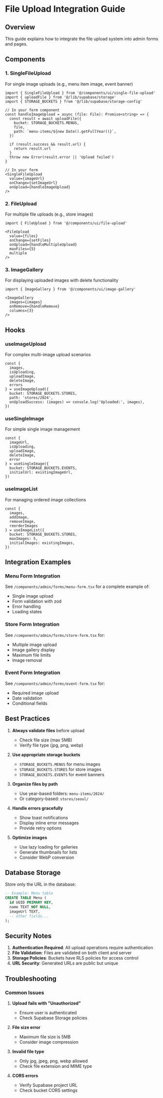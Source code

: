 # File Upload Integration Guide

## Overview

This guide explains how to integrate the file upload system into admin forms and pages.

## Components

### 1. SingleFileUpload
For single image uploads (e.g., menu item image, event banner)

```tsx
import { SingleFileUpload } from '@/components/ui/single-file-upload'
import { uploadFile } from '@/lib/supabase/storage'
import { STORAGE_BUCKETS } from '@/lib/supabase/storage-config'

// In your form component
const handleImageUpload = async (file: File): Promise<string> => {
  const result = await uploadFile({
    bucket: STORAGE_BUCKETS.MENUS,
    file,
    path: `menu-items/${new Date().getFullYear()}`,
  })
  
  if (result.success && result.url) {
    return result.url
  }
  throw new Error(result.error || 'Upload failed')
}

// In your form
<SingleFileUpload
  value={imageUrl}
  onChange={setImageUrl}
  onUpload={handleImageUpload}
/>
```

### 2. FileUpload
For multiple file uploads (e.g., store images)

```tsx
import { FileUpload } from '@/components/ui/file-upload'

<FileUpload
  value={files}
  onChange={setFiles}
  onUpload={handleMultipleUpload}
  maxFiles={5}
  multiple
/>
```

### 3. ImageGallery
For displaying uploaded images with delete functionality

```tsx
import { ImageGallery } from '@/components/ui/image-gallery'

<ImageGallery
  images={images}
  onRemove={handleRemove}
  columns={3}
/>
```

## Hooks

### useImageUpload
For complex multi-image upload scenarios

```tsx
const {
  images,
  isUploading,
  uploadImage,
  deleteImage,
  errors
} = useImageUpload({
  bucket: STORAGE_BUCKETS.STORES,
  path: 'stores/2024',
  onUploadSuccess: (images) => console.log('Uploaded:', images),
})
```

### useSingleImage
For simple single image management

```tsx
const {
  imageUrl,
  isUploading,
  uploadImage,
  deleteImage,
  error
} = useSingleImage({
  bucket: STORAGE_BUCKETS.EVENTS,
  initialUrl: existingImageUrl,
})
```

### useImageList
For managing ordered image collections

```tsx
const {
  images,
  addImage,
  removeImage,
  reorderImages
} = useImageList({
  bucket: STORAGE_BUCKETS.STORES,
  maxImages: 5,
  initialImages: existingImages,
})
```

## Integration Examples

### Menu Form Integration
See `/components/admin/forms/menu-form.tsx` for a complete example of:
- Single image upload
- Form validation with zod
- Error handling
- Loading states

### Store Form Integration
See `/components/admin/forms/store-form.tsx` for:
- Multiple image upload
- Image gallery display
- Maximum file limits
- Image removal

### Event Form Integration
See `/components/admin/forms/event-form.tsx` for:
- Required image upload
- Date validation
- Conditional fields

## Best Practices

1. **Always validate files** before upload
   - Check file size (max 5MB)
   - Verify file type (jpg, png, webp)

2. **Use appropriate storage buckets**
   - `STORAGE_BUCKETS.MENUS` for menu images
   - `STORAGE_BUCKETS.STORES` for store images
   - `STORAGE_BUCKETS.EVENTS` for event banners

3. **Organize files by path**
   - Use year-based folders: `menu-items/2024/`
   - Or category-based: `stores/seoul/`

4. **Handle errors gracefully**
   - Show toast notifications
   - Display inline error messages
   - Provide retry options

5. **Optimize images**
   - Use lazy loading for galleries
   - Generate thumbnails for lists
   - Consider WebP conversion

## Database Storage

Store only the URL in the database:

```sql
-- Example: Menu table
CREATE TABLE Menu (
  id UUID PRIMARY KEY,
  name TEXT NOT NULL,
  imageUrl TEXT,
  -- other fields...
);
```

## Security Notes

1. **Authentication Required**: All upload operations require authentication
2. **File Validation**: Files are validated on both client and server
3. **Storage Policies**: Buckets have RLS policies for access control
4. **URL Security**: Generated URLs are public but unique

## Troubleshooting

### Common Issues

1. **Upload fails with "Unauthorized"**
   - Ensure user is authenticated
   - Check Supabase Storage policies

2. **File size error**
   - Maximum file size is 5MB
   - Consider image compression

3. **Invalid file type**
   - Only jpg, jpeg, png, webp allowed
   - Check file extension and MIME type

4. **CORS errors**
   - Verify Supabase project URL
   - Check bucket CORS settings